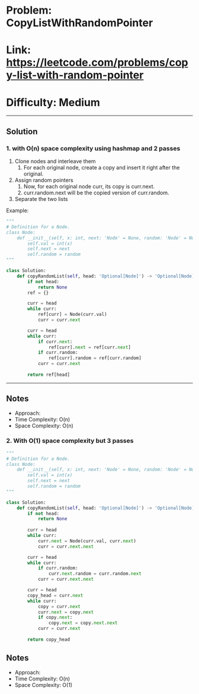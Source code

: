 # Problem: CopyListWithRandomPointer

# Link: https://leetcode.com/problems/copy-list-with-random-pointer
# Difficulty: Medium  

---

## Solution

### 1. with O(n) space complexity using hashmap and 2 passes

1.  Clone nodes and interleave them
    1.  For each original node, create a copy and insert it right after the original.
2.  Assign random pointers
    1.  Now, for each original node curr, its copy is curr.next.
    2.  curr.random.next will be the copied version of curr.random.
3.  Separate the two lists

Example:
```python
"""
# Definition for a Node.
class Node:
    def __init__(self, x: int, next: 'Node' = None, random: 'Node' = None):
        self.val = int(x)
        self.next = next
        self.random = random
"""

class Solution:
    def copyRandomList(self, head: 'Optional[Node]') -> 'Optional[Node]':
        if not head:
            return None
        ref = {}

        curr = head
        while curr:
            ref[curr] = Node(curr.val)
            curr = curr.next

        curr = head
        while curr:
            if curr.next:
                ref[curr].next = ref[curr.next]
            if curr.random:
                ref[curr].random = ref[curr.random]
            curr = curr.next
        
        return ref[head]
```

---

## Notes
- Approach:
- Time Complexity: O(n)
- Space Complexity: O(n)

### 2. With O(1) space complexity but 3 passes

```python
"""
# Definition for a Node.
class Node:
    def __init__(self, x: int, next: 'Node' = None, random: 'Node' = None):
        self.val = int(x)
        self.next = next
        self.random = random
"""

class Solution:
    def copyRandomList(self, head: 'Optional[Node]') -> 'Optional[Node]':
        if not head:
            return None
            
        curr = head
        while curr:
            curr.next = Node(curr.val, curr.next)
            curr = curr.next.next

        curr = head
        while curr:
            if curr.random:
                curr.next.random = curr.random.next
            curr = curr.next.next

        curr = head
        copy_head = curr.next
        while curr:
            copy = curr.next
            curr.next = copy.next
            if copy.next:
                copy.next = copy.next.next
            curr = curr.next
        
        return copy_head
```
## Notes
- Approach:
- Time Complexity: O(n)
- Space Complexity: O(1)

